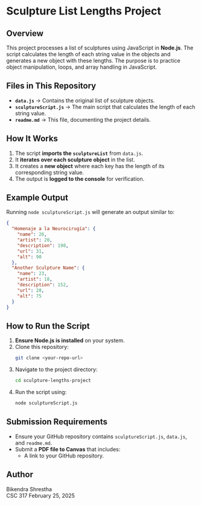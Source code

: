 # **Sculpture List Lengths Project**

## **Overview**
This project processes a list of sculptures using JavaScript in **Node.js**. The script calculates the length of each string value in the objects and generates a new object with these lengths. The purpose is to practice object manipulation, loops, and array handling in JavaScript.

## **Files in This Repository**
- **`data.js`** → Contains the original list of sculpture objects.
- **`sculptureScript.js`** → The main script that calculates the length of each string value.
- **`readme.md`** → This file, documenting the project details.

## **How It Works**
1. The script **imports the `sculptureList`** from `data.js`.
2. It **iterates over each sculpture object** in the list.
3. It creates a **new object** where each key has the length of its corresponding string value.
4. The output is **logged to the console** for verification.

## **Example Output**
Running `node sculptureScript.js` will generate an output similar to:

```json
{
  "Homenaje a la Neurocirugía": {
    "name": 26,
    "artist": 20,
    "description": 198,
    "url": 31,
    "alt": 90
  },
  "Another Sculpture Name": {
    "name": 23,
    "artist": 18,
    "description": 152,
    "url": 28,
    "alt": 75
  }
}
```

## **How to Run the Script**
1. **Ensure Node.js is installed** on your system.
2. Clone this repository:
   ```bash
   git clone <your-repo-url>
   ```
3. Navigate to the project directory:
   ```bash
   cd sculpture-lengths-project
   ```
4. Run the script using:
   ```bash
   node sculptureScript.js
   ```

## **Submission Requirements**
- Ensure your GitHub repository contains `sculptureScript.js`, `data.js`, and `readme.md`.
- Submit a **PDF file to Canvas** that includes:
  - A link to your GitHub repository.
    

## **Author**
Bikendra Shrestha  
CSC 317 
February 25, 2025  


